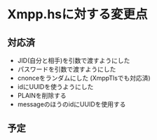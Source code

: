Xmpp.hsに対する変更点
=====================

対応済
------

* JID(自分と相手)を引数で渡すようにした
* パスワードを引数で渡すようにした
* cnonceをランダムにした (XmppTlsでも対応済)
* idにUUIDを使うようにした
* PLAINを削除する
* messageのほうのidにUUIDを使用する

予定
----

